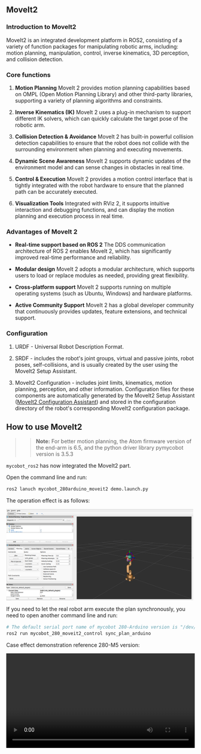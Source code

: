 ## MoveIt2

### Introduction to MoveIt2

MoveIt2 is an integrated development platform in ROS2, consisting of a variety of function packages for manipulating robotic arms, including: motion planning, manipulation, control, inverse kinematics, 3D perception, and collision detection.

### Core functions

1. **Motion Planning**
MoveIt 2 provides motion planning capabilities based on OMPL (Open Motion Planning Library) and other third-party libraries, supporting a variety of planning algorithms and constraints.

2. **Inverse Kinematics (IK)**
MoveIt 2 uses a plug-in mechanism to support different IK solvers, which can quickly calculate the target pose of the robotic arm.

3. **Collision Detection & Avoidance**
MoveIt 2 has built-in powerful collision detection capabilities to ensure that the robot does not collide with the surrounding environment when planning and executing movements.

4. **Dynamic Scene Awareness**
MoveIt 2 supports dynamic updates of the environment model and can sense changes in obstacles in real time.

5. **Control & Execution**
MoveIt 2 provides a motion control interface that is tightly integrated with the robot hardware to ensure that the planned path can be accurately executed.

6. **Visualization Tools**
Integrated with RViz 2, it supports intuitive interaction and debugging functions, and can display the motion planning and execution process in real time.

### Advantages of MoveIt 2

- **Real-time support based on ROS 2**
The DDS communication architecture of ROS 2 enables MoveIt 2, which has significantly improved real-time performance and reliability.

- **Modular design**
MoveIt 2 adopts a modular architecture, which supports users to load or replace modules as needed, providing great flexibility.

- **Cross-platform support**
MoveIt 2 supports running on multiple operating systems (such as Ubuntu, Windows) and hardware platforms.

- **Active Community Support**
MoveIt 2 has a global developer community that continuously provides updates, feature extensions, and technical support.

### Configuration

1. URDF - Universal Robot Description Format.

2. SRDF - includes the robot's joint groups, virtual and passive joints, robot poses, self-collisions, and is usually created by the user using the MoveIt2 Setup Assistant.

3. MoveIt2 Configuration - includes joint limits, kinematics, motion planning, perception, and other information. Configuration files for these components are automatically generated by the MoveIt2 Setup Assistant ([MoveIt2 Configuration Assistant](https://moveit.picknik.ai/main/doc/examples/setup_assistant/setup_assistant_tutorial.html)) and stored in the configuration directory of the robot's corresponding MoveIt2 configuration package.

## How to use MoveIt2

>>**Note:** For better motion planning, the Atom firmware version of the end-arm is 6.5, and the python driver library pymycobot version is 3.5.3

`mycobot_ros2` has now integrated the MoveIt2 part.

Open the command line and run:
  
```bash
ros2 lanuch mycobot_280arduino_moveit2 demo.launch.py
```

The operation effect is as follows:

<img src =../../../../../resource/3-FunctionsAndApplications/6.developmentGuide/ROS/12.2-ROS2/moveit2/moveit2_rviz2.png
width ="500"  align = "center">

If you need to let the real robot arm execute the plan synchronously, you need to open another command line and run:
  
```bash
# The default serial port name of mycobot 280-Arduino version is "/dev/ttyUSB0" and the baud rate is 115200. The serial port name of some models is "dev/ttyACM0". If the default serial port name is wrong, you can change the serial port name to "/dev/ttyACM0".
ros2 run mycobot_280_moveit2_control sync_plan_arduino
```

Case effect demonstration reference 280-M5 version:

<video id="my-video" class="video-js" controls preload="auto" width="100%"
poster="" data-setup='{"aspectRatio":"16:9"}'>
  <source src="../../../../../resource/3-FunctionsAndApplications/6.developmentGuide/ROS/12.2-ROS2/moveit2/280_ROS2_Moveit2_Case_Demo.mp4" type='video/mp4' >
</video>
